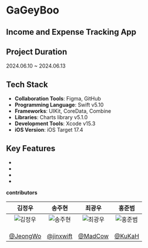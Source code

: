 # GaGeyBoo

## Income and Expense Tracking App

## Project Duration
2024.06.10  ~ 2024.06.13

## Tech Stack

- **Collaboration Tools**: Figma, GitHub
- **Programming Language**: Swift v5.10
- **Frameworks**: UIKit, CoreData, Combine
- **Libraries**: Charts library v5.1.0
- **Development Tools**: Xcode v15.3
- **iOS Version**: iOS Target 17.4 

## Key Features

- 
-
-
-


**contributors**

|  김정우   |   송주현   |   최광우   |   홍준범   |      
|:---------:|:---------:|:---------:|:---------:|
| ![김정우](https://github.com/APP-iOS5th/Hellth/assets/112370814/9bc3b0ca-b459-49f9-bf04-d7a38bbc76cf) |![송주현](https://github.com/APP-iOS5th/GaGyeBoo/assets/112370814/5f06fb41-93bb-4c6f-91ca-35e3a713f844)  |![최광우](https://github.com/APP-iOS5th/GaGyeBoo/assets/112370814/44672a23-6c0d-4f92-97d9-0fcc945a0414) | ![홍준범](https://github.com/APP-iOS5th/GaGyeBoo/assets/112370814/aec092b8-1291-442d-b9cf-b67076cb59cb)  |
|           |           |           |           |           
|           |           |           |           |        
|           |           |           |           |  
| [@JeongWo](https://github.com/JeongWo) | [@jinxwift](https://github.com/jinxwift) | [@MadCow](https://github.com/madcow95) | [@KuKaH](https://github.com/KuKaH) |  
